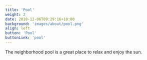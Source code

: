 ```yaml
---
title: 'Pool'
weight: 2
date: 2018-12-06T09:29:16+10:00
background: 'images/about/pool.png'
align: left
button: 'Pool'
buttonLink: 'pool'
---
```


The neighborhood pool is a great place to relax and enjoy the sun.
